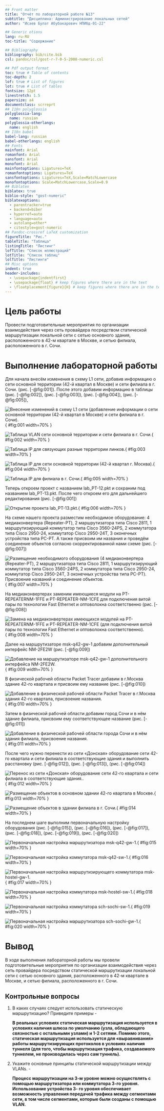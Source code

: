 ```yaml
---
## Front matter
title: "Отчёт по лабораторной работе №13"
subtitle: "Дисциплина: Администрирование локальных сетей"
author: "Исаев Булат Абубакарович НПИбд-01-22"

## Generic otions
lang: ru-RU
toc-title: "Содержание"

## Bibliography
bibliography: bib/cite.bib
csl: pandoc/csl/gost-r-7-0-5-2008-numeric.csl

## Pdf output format
toc: true # Table of contents
toc-depth: 2
lof: true # List of figures
lot: true # List of tables
fontsize: 12pt
linestretch: 1.5
papersize: a4
documentclass: scrreprt
## I18n polyglossia
polyglossia-lang:
  name: russian
polyglossia-otherlangs:
  name: english
## I18n babel
babel-lang: russian
babel-otherlangs: english
## Fonts
mainfont: Arial
romanfont: Arial
sansfont: Arial
monofont: Arial
mainfontoptions: Ligatures=TeX
romanfontoptions: Ligatures=TeX
sansfontoptions: Ligatures=TeX,Scale=MatchLowercase
monofontoptions: Scale=MatchLowercase,Scale=0.9
## Biblatex
biblatex: true
biblio-style: "gost-numeric"
biblatexoptions:
  - parentracker=true
  - backend=biber
  - hyperref=auto
  - language=auto
  - autolang=other*
  - citestyle=gost-numeric
## Pandoc-crossref LaTeX customization
figureTitle: "Рис."
tableTitle: "Таблица"
listingTitle: "Листинг"
lofTitle: "Список иллюстраций"
lotTitle: "Список таблиц"
lolTitle: "Листинги"
## Misc options
indent: true
header-includes:
  - \usepackage{indentfirst}
  - \usepackage{float} # keep figures where there are in the text
  - \floatplacement{figure}{H} # keep figures where there are in the text
---
```


# Цель работы
Провести подготовительные мероприятия по организации взаимодействия через сеть провайдера посредством статической маршрутизации локальной сети с сетью основного здания, расположенного в 42-м квартале в Москве, и сетью филиала, расположенного в г. Сочи.


# Выполнение лабораторной работы
Для начала внесём изменения в схему L1 сети, добавив информацию о сети основной территории (42-й квартал в Москве) и сети филиала в г. Сочи. (рис. [-@fig:001]).  После этого добавим информацию в таблицы (рис. [-@fig:002]), (рис. [-@fig:003]), (рис. [-@fig:004]), (рис. [-@fig:005]), 


![ Внесение изменений в схему L1 сети (добавление информации о сети основной территории (42-й квартал в Москве) и сети филиала в г. Сочи).](Images/1.png){ #fig:001 width=70% }


![Таблица VLAN сети основной территории и сети филиала в г. Сочи.](Images/2.png){ #fig:002 width=70% }


![Таблица IP для связующих разные территории линков.](Images/3.png){ #fig:003 width=70% }


![Таблица IP для сети основной территории (42-й квартал г. Москва).](Images/4.png){ #fig:004 width=70% }


![Таблица IP для филиала в г. Сочи.](Images/5.png){ #fig:005 width=70% }


Теперь откроем проект с названием lab_PT-12.pkt и сохраним под названием lab_PT-13.pkt. После чего откроем его для дальнейшего редактирования  (рис. [-@fig:001]) 


![Открытие проекта lab_PT-13.pkt. ](Images/6.png){ #fig:006 width=70% }


На схеме нашего проекта разместим необходимое оборудование: 4 медиаконвертера (Repeater-PT), 2 маршрутизатора типа Cisco 2811, 1 маршрутизирующий коммутатор типа Cisco 3560-24PS, 2 коммутатора типа Cisco 2950-24, коммутатор Cisco 2950-24T, 3 оконечных устройства типа PC-PT. А также присвоим им названия и проведём соединение объектов согласно скорректированной нами схеме  (рис. [-@fig:007]) 


![Размещение необходимого оборудования (4 медиаконвертера (Repeater-PT), 2 маршрутизатора типа Cisco 2811, 1 маршрутизирующий коммутатор типа Cisco 3560-24PS, 2 коммутатора типа Cisco 2950-24, коммутатор Cisco 2950-24T, 3 оконечных устройства типа PC-PT). Присвоение названий и соединение объектов.](Images/7.png){ #fig:007 width=70% }


На медиаконвертерах заменим имеющиеся модули на PT-REPEATERNM-1FFE и PT-REPEATER-NM-1CFE для подключения витой пары по технологии Fast Ethernet и оптоволокна соответственно  (рис. [-@fig:008]) 


![Замена на медиаконвертерах имеющихся модулей на PT-REPEATERNM-1FFE и PT-REPEATER-NM-1CFE (для подключения витой пары по технологии Fast Ethernet и оптоволокна соответственно).](Images/8.png){ #fig:008 width=70% }


Далее на маршрутизаторе msk-q42-gw-1 добавим дополнительный интерфейс NM-2FE2W  (рис. [-@fig:009]) 


![Добавление на маршрутизаторе msk-q42-gw-1 дополнительного интерфейса NM-2FE2W.](Images/9.png){ #fig:009 width=70% }


В физической рабочей области Packet Tracer добавим в г.Москва здание 42-го квартала и присвоим ему название  (рис. [-@fig:010]) 


![Добавление в физической рабочей области Packet Tracer в г.Москва здания 42-го квартала, присвоение названия.](Images/10.png){ #fig:010 width=70% }


Затем в физической рабочей области добавим город Сочи и в нём здание филиала, присвоим ему соответствующее название  (рис. [-@fig:011]) 


![Добавление в физической рабочей области города Сочи и в нём здания филиала, присвоение названия.](Images/11.png){ #fig:011 width=70% }


После чего нужно перенести из сети «Донская» оборудование сети 42-го квартала и сети филиала в соответствующие здания и выполнить расстановку  (рис. [-@fig:012]), (рис. [-@fig:013]), (рис. [-@fig:014])


![Перенос из сети «Донская» оборудование сети 42-го квартала и сети филиала в соответствующие здания..](Images/12.png){ #fig:012 width=70% }


![Размещение объектов в основном здании 42-го квартала в Москве.](Images/13.png){ #fig:013 width=70% }


![Размещение объектов в здании филиала в г. Сочи.](Images/14.png){ #fig:014 width=70% }


На последнем шаге выполним первоначальную настройку оборудования (рис. [-@fig:015]), (рис. [-@fig:016]), (рис. [-@fig:017]), (рис. [-@fig:018]), (рис. [-@fig:019]), (рис. [-@fig:020]) 


![Первоначальная настройка маршрутизатора msk-q42-gw-1.](Images/15.png){ #fig:015 width=70% }


![Первоначальная настройка коммутатора msk-q42-sw-1.](Images/16.png){ #fig:016 width=70% }


![Первоначальная настройка маршрутизирующего коммутатора msk-hostel-gw-1.](Images/17.png){ #fig:017 width=70% }


![Первоначальная настройка коммутатора msk-hostel-sw-1.](Images/18.png){ #fig:018 width=70% }


![Первоначальная настройка коммутатора sch-sochi-sw-1.](Images/19.png){ #fig:019 width=70% }


![Первоначальная настройка маршрутизатора sch-sochi-gw-1.](Images/20.png){ #fig:020 width=70% }


# Вывод

В ходе выполнения лабораторной работы мы провели подготовительные мероприятия по организации взаимодействия через сеть провайдера посредством статической маршрутизации локальной сети с сетью основного здания, расположенного в 42-м квартале в Москве, и сетью филиала, расположенного в г. Сочи.


##  Контрольные вопросы

1. В каких случаях следует использовать статическую маршрутизацию? Приведите примеры - 
  
   **В реальных условиях статическая маршрутизация используется в условиях наличия шлюза по умолчанию (узла, обладающего связностью с остальными узлами) и 1-2 сетями. Помимо этого, статическая маршрутизация используется для «выравнивания» работы маршрутизирующих протоколов в условиях наличия туннеля (для того, чтобы маршрутизация трафика, создаваемого туннелем, не производилась через сам туннель).**

2. Укажите основные принципы статической маршрутизации между VLANs. - 
  
   **Процесс маршрутизации на 3-м уровне можно осуществлять с помощью маршрутизатора или коммутатора 3-го уровня. Использование устройства 3- го уровня обеспечивает возможность управления передачей трафика между сегментами сети, в том числе сегментами, которые были созданы с помощью VLAN.**
